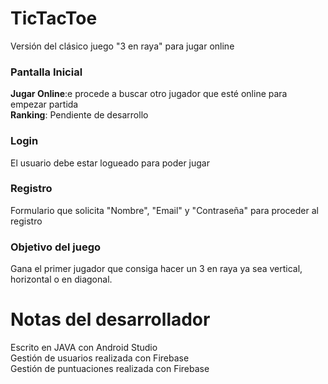 # TicTacToe

Versión del clásico juego "3 en raya" para jugar online

### Pantalla Inicial

**Jugar Online**:e procede a buscar otro jugador que esté online para empezar partida  
**Ranking**: Pendiente de desarrollo

### Login
El usuario debe estar logueado para poder jugar

### Registro
Formulario que solicita "Nombre", "Email" y "Contraseña" para proceder al registro

### Objetivo del juego
Gana el primer jugador que consiga hacer un 3 en raya ya sea vertical, horizontal o en diagonal.

# Notas del desarrollador
Escrito en JAVA con Android Studio  
Gestión de usuarios realizada con Firebase  
Gestión de puntuaciones realizada con Firebase





